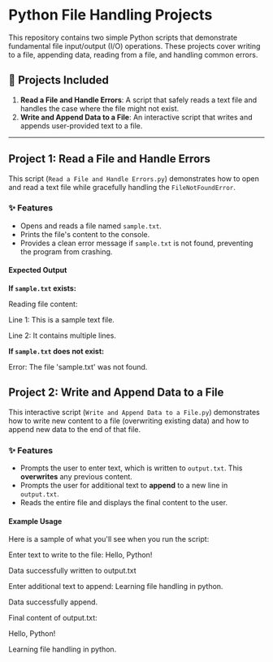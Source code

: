 # Python File Handling Projects

This repository contains two simple Python scripts that demonstrate fundamental file input/output (I/O) operations. These projects cover writing to a file, appending data, reading from a file, and handling common errors.

## 📂 Projects Included

1.  **Read a File and Handle Errors**: A script that safely reads a text file and handles the case where the file might not exist.
2.  **Write and Append Data to a File**: An interactive script that writes and appends user-provided text to a file.

---

## Project 1: Read a File and Handle Errors

This script (`Read a File and Handle Errors.py`) demonstrates how to open and read a text file while gracefully handling the `FileNotFoundError`.

### ✨ Features
* Opens and reads a file named `sample.txt`.
* Prints the file's content to the console.
* Provides a clean error message if `sample.txt` is not found, preventing the program from crashing.

#### Expected Output

**If `sample.txt` exists:**

Reading file content:

Line 1: This is a sample text file.

Line 2: It contains multiple lines.


**If `sample.txt` does not exist:**

Error: The file 'sample.txt' was not found.


## Project 2: Write and Append Data to a File

This interactive script (`Write and Append Data to a File.py`) demonstrates how to write new content to a file (overwriting existing data) and how to append new data to the end of that file.

### ✨ Features
* Prompts the user to enter text, which is written to `output.txt`. This **overwrites** any previous content.
* Prompts the user for additional text to **append** to a new line in `output.txt`.
* Reads the entire file and displays the final content to the user.


#### Example Usage

Here is a sample of what you'll see when you run the script:

Enter text to write to the file: Hello, Python!

Data successfully written to output.txt

Enter additional text to append: Learning file handling in python.

Data successfully append.

Final content of output.txt:

Hello, Python!

Learning file handling in python.
